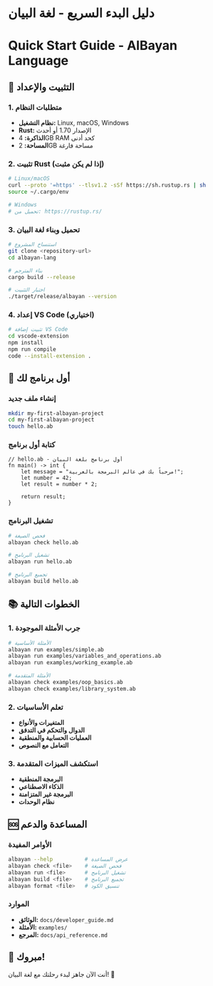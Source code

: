 # دليل البدء السريع - لغة البيان
# Quick Start Guide - AlBayan Language

## 🚀 التثبيت والإعداد

### 1. متطلبات النظام
- **نظام التشغيل:** Linux, macOS, Windows
- **Rust:** الإصدار 1.70 أو أحدث
- **الذاكرة:** 4GB RAM كحد أدنى
- **المساحة:** 2GB مساحة فارغة

### 2. تثبيت Rust (إذا لم يكن مثبت)
```bash
# Linux/macOS
curl --proto '=https' --tlsv1.2 -sSf https://sh.rustup.rs | sh
source ~/.cargo/env

# Windows
# تحميل من: https://rustup.rs/
```

### 3. تحميل وبناء لغة البيان
```bash
# استنساخ المشروع
git clone <repository-url>
cd albayan-lang

# بناء المترجم
cargo build --release

# اختبار التثبيت
./target/release/albayan --version
```

### 4. إعداد VS Code (اختياري)
```bash
# تثبيت إضافة VS Code
cd vscode-extension
npm install
npm run compile
code --install-extension .
```

## 🎯 أول برنامج لك

### إنشاء ملف جديد
```bash
mkdir my-first-albayan-project
cd my-first-albayan-project
touch hello.ab
```

### كتابة أول برنامج
```albayan
// hello.ab - أول برنامج بلغة البيان
fn main() -> int {
    let message = "مرحباً بك في عالم البرمجة بالعربية!";
    let number = 42;
    let result = number * 2;
    
    return result;
}
```

### تشغيل البرنامج
```bash
# فحص الصيغة
albayan check hello.ab

# تشغيل البرنامج
albayan run hello.ab

# تجميع البرنامج
albayan build hello.ab
```

## 📚 الخطوات التالية

### 1. جرب الأمثلة الموجودة
```bash
# الأمثلة الأساسية
albayan run examples/simple.ab
albayan run examples/variables_and_operations.ab
albayan run examples/working_example.ab

# الأمثلة المتقدمة
albayan check examples/oop_basics.ab
albayan check examples/library_system.ab
```

### 2. تعلم الأساسيات
- **المتغيرات والأنواع**
- **الدوال والتحكم في التدفق**
- **العمليات الحسابية والمنطقية**
- **التعامل مع النصوص**

### 3. استكشف الميزات المتقدمة
- **البرمجة المنطقية**
- **الذكاء الاصطناعي**
- **البرمجة غير المتزامنة**
- **نظام الوحدات**

## 🆘 المساعدة والدعم

### الأوامر المفيدة
```bash
albayan --help          # عرض المساعدة
albayan check <file>    # فحص الصيغة
albayan run <file>      # تشغيل البرنامج
albayan build <file>    # تجميع البرنامج
albayan format <file>   # تنسيق الكود
```

### الموارد
- **الوثائق:** `docs/developer_guide.md`
- **الأمثلة:** `examples/`
- **المرجع:** `docs/api_reference.md`

## 🎊 مبروك!
أنت الآن جاهز لبدء رحلتك مع لغة البيان! 🌟
